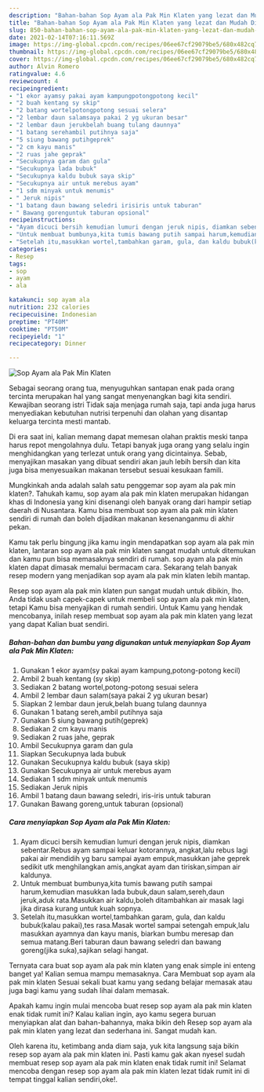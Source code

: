 ```yaml
---
description: "Bahan-bahan Sop Ayam ala Pak Min Klaten yang lezat dan Mudah Dibuat"
title: "Bahan-bahan Sop Ayam ala Pak Min Klaten yang lezat dan Mudah Dibuat"
slug: 850-bahan-bahan-sop-ayam-ala-pak-min-klaten-yang-lezat-dan-mudah-dibuat
date: 2021-02-14T07:16:11.569Z
image: https://img-global.cpcdn.com/recipes/06ee67cf29079be5/680x482cq70/sop-ayam-ala-pak-min-klaten-foto-resep-utama.jpg
thumbnail: https://img-global.cpcdn.com/recipes/06ee67cf29079be5/680x482cq70/sop-ayam-ala-pak-min-klaten-foto-resep-utama.jpg
cover: https://img-global.cpcdn.com/recipes/06ee67cf29079be5/680x482cq70/sop-ayam-ala-pak-min-klaten-foto-resep-utama.jpg
author: Alvin Romero
ratingvalue: 4.6
reviewcount: 4
recipeingredient:
- "1 ekor ayamsy pakai ayam kampungpotongpotong kecil"
- "2 buah kentang sy skip"
- "2 batang wortelpotongpotong sesuai selera"
- "2 lembar daun salamsaya pakai 2 yg ukuran besar"
- "2 lembar daun jerukbelah buang tulang daunnya"
- "1 batang serehambil putihnya saja"
- "5 siung bawang putihgeprek"
- "2 cm kayu manis"
- "2 ruas jahe geprak"
- "Secukupnya garam dan gula"
- "Secukupnya lada bubuk"
- "Secukupnya kaldu bubuk saya skip"
- "Secukupnya air untuk merebus ayam"
- "1 sdm minyak untuk menumis"
- " Jeruk nipis"
- "1 batang daun bawang seledri irisiris untuk taburan"
- " Bawang gorenguntuk taburan opsional"
recipeinstructions:
- "Ayam dicuci bersih kemudian lumuri dengan jeruk nipis, diamkan sebentar.Rebus ayam sampai keluar kotorannya, angkat,lalu rebus lagi pakai air mendidih yg baru sampai ayam empuk,masukkan jahe geprek sedikit utk menghilangkan amis,angkat ayam dan tiriskan,simpan air kaldunya."
- "Untuk membuat bumbunya,kita tumis bawang putih sampai harum,kemudian masukkan lada bubuk,daun salam,sereh,daun jeruk,aduk rata.Masukkan air kaldu,boleh ditambahkan air masak lagi jika dirasa kurang untuk kuah sopnya."
- "Setelah itu,masukkan wortel,tambahkan garam, gula, dan kaldu bubuk(kalau pakai),tes rasa.Masak wortel sampai setengah empuk,lalu masukkan ayamnya dan kayu manis, biarkan bumbu meresap dan semua matang.Beri taburan daun bawang seledri dan bawang goreng(jika suka),sajikan selagi hangat."
categories:
- Resep
tags:
- sop
- ayam
- ala

katakunci: sop ayam ala 
nutrition: 232 calories
recipecuisine: Indonesian
preptime: "PT40M"
cooktime: "PT50M"
recipeyield: "1"
recipecategory: Dinner

---
```



![Sop Ayam ala Pak Min Klaten](https://img-global.cpcdn.com/recipes/06ee67cf29079be5/680x482cq70/sop-ayam-ala-pak-min-klaten-foto-resep-utama.jpg)

Sebagai seorang orang tua, menyuguhkan santapan enak pada orang tercinta merupakan hal yang sangat menyenangkan bagi kita sendiri. Kewajiban seorang istri Tidak saja menjaga rumah saja, tapi anda juga harus menyediakan kebutuhan nutrisi terpenuhi dan olahan yang disantap keluarga tercinta mesti mantab.

Di era  saat ini, kalian memang dapat memesan olahan praktis meski tanpa harus repot mengolahnya dulu. Tetapi banyak juga orang yang selalu ingin menghidangkan yang terlezat untuk orang yang dicintainya. Sebab, menyajikan masakan yang dibuat sendiri akan jauh lebih bersih dan kita juga bisa menyesuaikan makanan tersebut sesuai kesukaan famili. 



Mungkinkah anda adalah salah satu penggemar sop ayam ala pak min klaten?. Tahukah kamu, sop ayam ala pak min klaten merupakan hidangan khas di Indonesia yang kini disenangi oleh banyak orang dari hampir setiap daerah di Nusantara. Kamu bisa membuat sop ayam ala pak min klaten sendiri di rumah dan boleh dijadikan makanan kesenanganmu di akhir pekan.

Kamu tak perlu bingung jika kamu ingin mendapatkan sop ayam ala pak min klaten, lantaran sop ayam ala pak min klaten sangat mudah untuk ditemukan dan kamu pun bisa memasaknya sendiri di rumah. sop ayam ala pak min klaten dapat dimasak memalui bermacam cara. Sekarang telah banyak resep modern yang menjadikan sop ayam ala pak min klaten lebih mantap.

Resep sop ayam ala pak min klaten pun sangat mudah untuk dibikin, lho. Anda tidak usah capek-capek untuk membeli sop ayam ala pak min klaten, tetapi Kamu bisa menyajikan di rumah sendiri. Untuk Kamu yang hendak mencobanya, inilah resep membuat sop ayam ala pak min klaten yang lezat yang dapat Kalian buat sendiri.

<!--inarticleads1-->

##### Bahan-bahan dan bumbu yang digunakan untuk menyiapkan Sop Ayam ala Pak Min Klaten:

1. Gunakan 1 ekor ayam(sy pakai ayam kampung,potong-potong kecil)
1. Ambil 2 buah kentang (sy skip)
1. Sediakan 2 batang wortel,potong-potong sesuai selera
1. Ambil 2 lembar daun salam(saya pakai 2 yg ukuran besar)
1. Siapkan 2 lembar daun jeruk,belah buang tulang daunnya
1. Gunakan 1 batang sereh,ambil putihnya saja
1. Gunakan 5 siung bawang putih(geprek)
1. Sediakan 2 cm kayu manis
1. Sediakan 2 ruas jahe, geprak
1. Ambil Secukupnya garam dan gula
1. Siapkan Secukupnya lada bubuk
1. Gunakan Secukupnya kaldu bubuk (saya skip)
1. Gunakan Secukupnya air untuk merebus ayam
1. Sediakan 1 sdm minyak untuk menumis
1. Sediakan  Jeruk nipis
1. Ambil 1 batang daun bawang seledri, iris-iris untuk taburan
1. Gunakan  Bawang goreng,untuk taburan (opsional)




<!--inarticleads2-->

##### Cara menyiapkan Sop Ayam ala Pak Min Klaten:

1. Ayam dicuci bersih kemudian lumuri dengan jeruk nipis, diamkan sebentar.Rebus ayam sampai keluar kotorannya, angkat,lalu rebus lagi pakai air mendidih yg baru sampai ayam empuk,masukkan jahe geprek sedikit utk menghilangkan amis,angkat ayam dan tiriskan,simpan air kaldunya.
1. Untuk membuat bumbunya,kita tumis bawang putih sampai harum,kemudian masukkan lada bubuk,daun salam,sereh,daun jeruk,aduk rata.Masukkan air kaldu,boleh ditambahkan air masak lagi jika dirasa kurang untuk kuah sopnya.
1. Setelah itu,masukkan wortel,tambahkan garam, gula, dan kaldu bubuk(kalau pakai),tes rasa.Masak wortel sampai setengah empuk,lalu masukkan ayamnya dan kayu manis, biarkan bumbu meresap dan semua matang.Beri taburan daun bawang seledri dan bawang goreng(jika suka),sajikan selagi hangat.




Ternyata cara buat sop ayam ala pak min klaten yang enak simple ini enteng banget ya! Kalian semua mampu memasaknya. Cara Membuat sop ayam ala pak min klaten Sesuai sekali buat kamu yang sedang belajar memasak atau juga bagi kamu yang sudah lihai dalam memasak.

Apakah kamu ingin mulai mencoba buat resep sop ayam ala pak min klaten enak tidak rumit ini? Kalau kalian ingin, ayo kamu segera buruan menyiapkan alat dan bahan-bahannya, maka bikin deh Resep sop ayam ala pak min klaten yang lezat dan sederhana ini. Sangat mudah kan. 

Oleh karena itu, ketimbang anda diam saja, yuk kita langsung saja bikin resep sop ayam ala pak min klaten ini. Pasti kamu gak akan nyesel sudah membuat resep sop ayam ala pak min klaten enak tidak rumit ini! Selamat mencoba dengan resep sop ayam ala pak min klaten lezat tidak rumit ini di tempat tinggal kalian sendiri,oke!.

